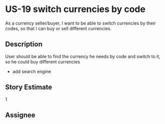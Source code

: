 # US-19 switch currencies by code
As a currency seller/buyer, I want to be able to switch currencies by their codes, so that I can buy or sell different currencies.


## Description
User should be able to find the currency he needs by code and switch to it, so he could buy different currencies

* add search engine



## Story Estimate
1


## Assignee